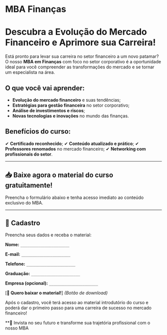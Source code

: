 # MBA Finanças
# Descubra a Evolução do Mercado Financeiro e Aprimore sua Carreira!

Está pronto para levar sua carreira no setor financeiro a um novo patamar? O nosso **MBA em Finanças** com foco no setor corporativo é a oportunidade ideal para você compreender as transformações do mercado e se tornar um especialista na área.

## O que você vai aprender:

- **Evolução do mercado financeiro** e suas tendências;
- **Estratégias para gestão financeira** no setor corporativo;
- **Análise de investimentos e riscos**;
- **Novas tecnologias e inovações** no mundo das finanças.

## Benefícios do curso:

✔ **Certificado reconhecido**;
✔ **Conteúdo atualizado e prático**;
✔ **Professores renomados** no mercado financeiro;
✔ **Networking com profissionais do setor**.

---

## 📥 Baixe agora o material do curso gratuitamente!

Preencha o formulário abaixo e tenha acesso imediato ao conteúdo exclusivo do MBA.

---

## 📝 Cadastro

Preencha seus dados e receba o material:

**Nome:** `______________________`

**E-mail:** `______________________`

**Telefone:** `______________________`

**Graduação:** `______________________`

**Empresa (opcional):** `______________________`

[**📩 Quero baixar o material!**] *(Botão de download)*

Após o cadastro, você terá acesso ao material introdutório do curso e poderá dar o primeiro passo para uma carreira de sucesso no mercado financeiro!

**🚀 Invista no seu futuro e transforme sua trajetória profissional com o nosso MBA 
